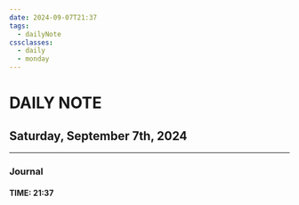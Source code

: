 ```yaml
---
date: 2024-09-07T21:37
tags:
  - dailyNote
cssclasses:
  - daily
  - monday
---
```


# DAILY NOTE
## Saturday, September 7th, 2024

***
### Journal
#### TIME: 21:37

